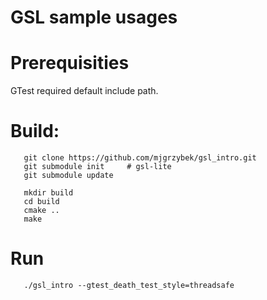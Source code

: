 # GSL sample usages

# Prerequisities
GTest required default include path.

# Build:
```
   git clone https://github.com/mjgrzybek/gsl_intro.git
   git submodule init     # gsl-lite
   git submodule update
   
   mkdir build
   cd build
   cmake ..
   make
```

# Run
```
   ./gsl_intro --gtest_death_test_style=threadsafe
```
